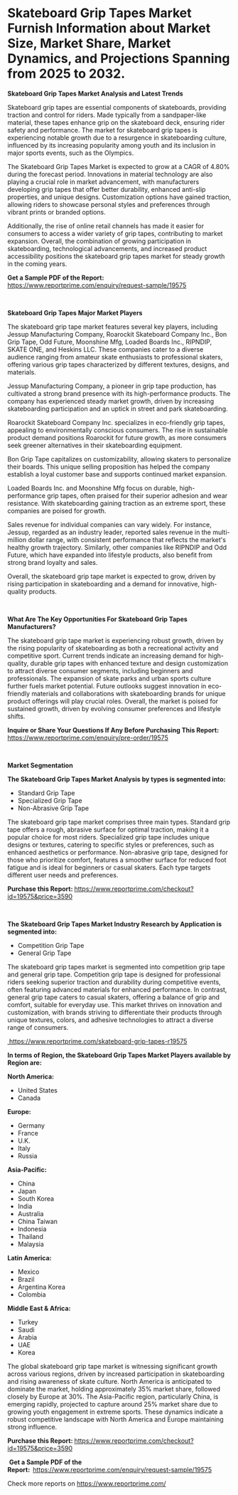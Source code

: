 <p><h1>Skateboard Grip Tapes Market Furnish Information about Market Size, Market Share, Market Dynamics, and Projections Spanning from 2025 to 2032.</h1></p><p><strong>Skateboard Grip Tapes Market Analysis and Latest Trends</strong></p>
<p><p>Skateboard grip tapes are essential components of skateboards, providing traction and control for riders. Made typically from a sandpaper-like material, these tapes enhance grip on the skateboard deck, ensuring rider safety and performance. The market for skateboard grip tapes is experiencing notable growth due to a resurgence in skateboarding culture, influenced by its increasing popularity among youth and its inclusion in major sports events, such as the Olympics.</p><p>The Skateboard Grip Tapes Market is expected to grow at a CAGR of 4.80% during the forecast period. Innovations in material technology are also playing a crucial role in market advancement, with manufacturers developing grip tapes that offer better durability, enhanced anti-slip properties, and unique designs. Customization options have gained traction, allowing riders to showcase personal styles and preferences through vibrant prints or branded options.</p><p>Additionally, the rise of online retail channels has made it easier for consumers to access a wider variety of grip tapes, contributing to market expansion. Overall, the combination of growing participation in skateboarding, technological advancements, and increased product accessibility positions the skateboard grip tapes market for steady growth in the coming years.</p></p>
<p><strong>Get a Sample PDF of the Report:&nbsp;</strong> <a href="https://www.reportprime.com/enquiry/request-sample/19575?utm_campaign=3194&utm_medium=2&utm_source=Github&utm_content=ia&utm_term=20032025&utm_id=skateboard-grip-tapes">https://www.reportprime.com/enquiry/request-sample/19575</a></p>
<p>&nbsp;</p>
<p><strong>Skateboard Grip Tapes Major Market Players</strong></p>
<p><p>The skateboard grip tape market features several key players, including Jessup Manufacturing Company, Roarockit Skateboard Company Inc., Bon Grip Tape, Odd Future, Moonshine Mfg, Loaded Boards Inc., RIPNDIP, SKATE ONE, and Heskins LLC. These companies cater to a diverse audience ranging from amateur skate enthusiasts to professional skaters, offering various grip tapes characterized by different textures, designs, and materials.</p><p>Jessup Manufacturing Company, a pioneer in grip tape production, has cultivated a strong brand presence with its high-performance products. The company has experienced steady market growth, driven by increasing skateboarding participation and an uptick in street and park skateboarding.</p><p>Roarockit Skateboard Company Inc. specializes in eco-friendly grip tapes, appealing to environmentally conscious consumers. The rise in sustainable product demand positions Roarockit for future growth, as more consumers seek greener alternatives in their skateboarding equipment.</p><p>Bon Grip Tape capitalizes on customizability, allowing skaters to personalize their boards. This unique selling proposition has helped the company establish a loyal customer base and supports continued market expansion.</p><p>Loaded Boards Inc. and Moonshine Mfg focus on durable, high-performance grip tapes, often praised for their superior adhesion and wear resistance. With skateboarding gaining traction as an extreme sport, these companies are poised for growth.</p><p>Sales revenue for individual companies can vary widely. For instance, Jessup, regarded as an industry leader, reported sales revenue in the multi-million dollar range, with consistent performance that reflects the market's healthy growth trajectory. Similarly, other companies like RIPNDIP and Odd Future, which have expanded into lifestyle products, also benefit from strong brand loyalty and sales.</p><p>Overall, the skateboard grip tape market is expected to grow, driven by rising participation in skateboarding and a demand for innovative, high-quality products.</p></p>
<p>&nbsp;</p>
<p><strong>What Are The Key Opportunities For Skateboard Grip Tapes Manufacturers?</strong></p>
<p><p>The skateboard grip tape market is experiencing robust growth, driven by the rising popularity of skateboarding as both a recreational activity and competitive sport. Current trends indicate an increasing demand for high-quality, durable grip tapes with enhanced texture and design customization to attract diverse consumer segments, including beginners and professionals. The expansion of skate parks and urban sports culture further fuels market potential. Future outlooks suggest innovation in eco-friendly materials and collaborations with skateboarding brands for unique product offerings will play crucial roles. Overall, the market is poised for sustained growth, driven by evolving consumer preferences and lifestyle shifts.</p></p>
<p><strong>Inquire or Share Your Questions If Any Before Purchasing This Report:</strong> <a href="https://www.reportprime.com/enquiry/pre-order/19575?utm_campaign=3194&utm_medium=2&utm_source=Github&utm_content=ia&utm_term=20032025&utm_id=skateboard-grip-tapes">https://www.reportprime.com/enquiry/pre-order/19575</a></p>
<p>&nbsp;</p>
<p><strong>Market Segmentation</strong></p>
<p><strong>The Skateboard Grip Tapes Market Analysis by types is segmented into:</strong></p>
<p><ul><li>Standard Grip Tape</li><li>Specialized Grip Tape</li><li>Non-Abrasive Grip Tape</li></ul></p>
<p><p>The skateboard grip tape market comprises three main types. Standard grip tape offers a rough, abrasive surface for optimal traction, making it a popular choice for most riders. Specialized grip tape includes unique designs or textures, catering to specific styles or preferences, such as enhanced aesthetics or performance. Non-abrasive grip tape, designed for those who prioritize comfort, features a smoother surface for reduced foot fatigue and is ideal for beginners or casual skaters. Each type targets different user needs and preferences.</p></p>
<p><strong>Purchase this Report:&nbsp;</strong><a href="https://www.reportprime.com/checkout?id=19575&price=3590&utm_campaign=3194&utm_medium=2&utm_source=Github&utm_content=ia&utm_term=20032025&utm_id=skateboard-grip-tapes">https://www.reportprime.com/checkout?id=19575&price=3590</a></p>
<p>&nbsp;</p>
<p><strong>The Skateboard Grip Tapes Market Industry Research by Application is segmented into:</strong></p>
<p><ul><li>Competition Grip Tape</li><li>General Grip Tape</li></ul></p>
<p><p>The skateboard grip tapes market is segmented into competition grip tape and general grip tape. Competition grip tape is designed for professional riders seeking superior traction and durability during competitive events, often featuring advanced materials for enhanced performance. In contrast, general grip tape caters to casual skaters, offering a balance of grip and comfort, suitable for everyday use. This market thrives on innovation and customization, with brands striving to differentiate their products through unique textures, colors, and adhesive technologies to attract a diverse range of consumers.</p></p>
<p><a href="https://www.reportprime.com/skateboard-grip-tapes-r19575?utm_campaign=3194&utm_medium=2&utm_source=Github&utm_content=ia&utm_term=20032025&utm_id=skateboard-grip-tapes">&nbsp;https://www.reportprime.com/skateboard-grip-tapes-r19575</a></p>
<p><strong>In terms of Region, the Skateboard Grip Tapes Market Players available by Region are:</strong></p>
<p>
    <p> <strong> North America: </strong>
        <ul>
            <li>United States</li>
            <li>Canada</li>
        </ul>
        </p> 
    <p> <strong> Europe: </strong>
        <ul>
            <li>Germany</li>
            <li>France</li>
            <li>U.K.</li>
            <li>Italy</li>
            <li>Russia</li>
        </ul>
        </p> 
    <p> <strong> Asia-Pacific: </strong>
        <ul>
            <li>China</li>
            <li>Japan</li>
            <li>South Korea</li>
            <li>India</li>
            <li>Australia</li>
            <li>China Taiwan</li>
            <li>Indonesia</li>
            <li>Thailand</li>
            <li>Malaysia</li>
        </ul>
        </p> 
    <p> <strong> Latin America: </strong>
        <ul>
            <li>Mexico</li>
            <li>Brazil</li>
            <li>Argentina Korea</li>
            <li>Colombia</li>
        </ul>
        </p> 
    <p> <strong> Middle East & Africa: </strong>
        <ul>
            <li>Turkey</li>
            <li>Saudi</li>
            <li>Arabia</li>
            <li>UAE</li>
            <li>Korea</li>
        </ul>
    </p>
    </p>
<p><p>The global skateboard grip tape market is witnessing significant growth across various regions, driven by increased participation in skateboarding and rising awareness of skate culture. North America is anticipated to dominate the market, holding approximately 35% market share, followed closely by Europe at 30%. The Asia-Pacific region, particularly China, is emerging rapidly, projected to capture around 25% market share due to growing youth engagement in extreme sports. These dynamics indicate a robust competitive landscape with North America and Europe maintaining strong influence.</p></p>
<p><strong>Purchase this Report: </strong><a href="https://www.reportprime.com/checkout?id=19575&price=3590&utm_campaign=3194&utm_medium=2&utm_source=Github&utm_content=ia&utm_term=20032025&utm_id=skateboard-grip-tapes">https://www.reportprime.com/checkout?id=19575&price=3590</a></p>
<p>&nbsp;<strong>Get a Sample PDF of the Report:&nbsp;&nbsp;</strong><a href="https://www.reportprime.com/enquiry/request-sample/19575?utm_campaign=3194&utm_medium=2&utm_source=Github&utm_content=ia&utm_term=20032025&utm_id=skateboard-grip-tapes">https://www.reportprime.com/enquiry/request-sample/19575</a></p>
<p><strong></strong></p>
<p>Check more reports on <a href="https://www.reportprime.com/?utm_campaign=3194&utm_medium=2&utm_source=Github&utm_content=ia&utm_term=20032025&utm_id=skateboard-grip-tapes">https://www.reportprime.com/</a></p>